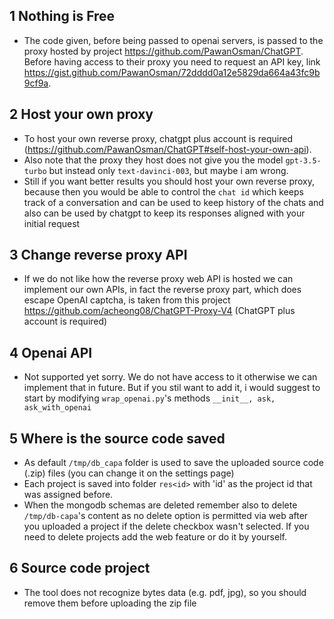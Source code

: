 
## 1 Nothing is Free
 - The code given, before being passed to openai servers, is passed to the proxy hosted by project https://github.com/PawanOsman/ChatGPT. Before having access to their proxy you need to request an API key, link https://gist.github.com/PawanOsman/72dddd0a12e5829da664a43fc9b9cf9a.


## 2 Host your own proxy
 - To host your own reverse proxy, chatgpt plus account is required (https://github.com/PawanOsman/ChatGPT#self-host-your-own-api).
 - Also note that the proxy they host does not give you the model `gpt-3.5-turbo` but instead only `text-davinci-003`, but maybe i am wrong. 
 - Still if you want better results you should host your own reverse proxy, because then you would be able to control the `chat id` which keeps track of a conversation and can be used to keep history of the chats and also can be used by chatgpt to keep its responses aligned with your initial request


## 3 Change reverse proxy API
 - If we do not like how the reverse proxy web API is hosted we can implement our own APIs, in fact the reverse proxy part, which does escape OpenAI captcha, is taken from this project https://github.com/acheong08/ChatGPT-Proxy-V4 (ChatGPT plus account is required)


## 4 Openai API
 - Not supported yet sorry. We do not have access to it otherwise we can implement that in future. But if you stil want to add it, i would suggest to start by modifying `wrap_openai.py`'s methods `__init__, ask, ask_with_openai`


## 5 Where is the source code saved
 - As default `/tmp/db_capa` folder is used to save the uploaded source code (.zip) files (you can change it on the settings page)
 - Each project is saved into folder `res<id>` with 'id' as the project id that was assigned before. 
 - When the mongodb schemas are deleted remember also to delete `/tmp/db-capa`'s content as no delete option is permitted via web after you uploaded a project if the delete checkbox wasn't selected. If you need to delete projects add the web feature or do it by yourself.


## 6 Source code project
 - The tool does not recognize bytes data (e.g. pdf, jpg), so you should remove them before uploading the zip file

